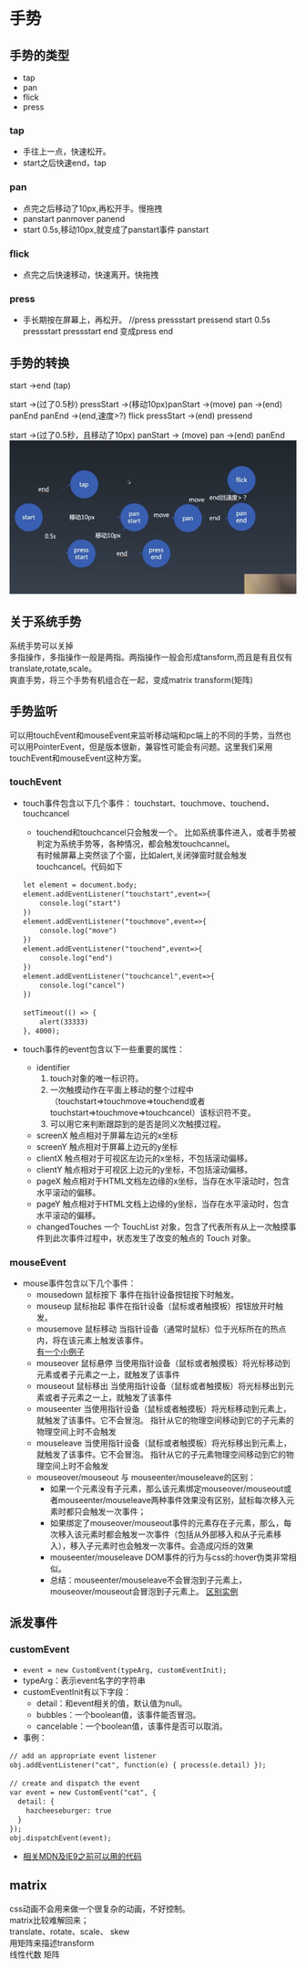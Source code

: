 # 手势
## 手势的类型
- tap
- pan
- flick
- press
### tap
- 手往上一点，快速松开。  
- start之后快速end，tap
### pan
- 点完之后移动了10px,再松开手。慢拖拽
- panstart panmover panend
- start 0.5s,移动10px,就变成了panstart事件
panstart
### flick
- 点完之后快速移动，快速离开。快拖拽
### press
- 手长期按在屏幕上，再松开。
//press pressstart pressend
start 0.5s pressstart
pressstart end 变成press end
## 手势的转换
start ->end  (tap)

start ->(过了0.5秒) pressStart  ->(移动10px)panStart ->(move) pan ->(end) panEnd
panEnd ->(end,速度>?) flick
pressStart ->(end) pressend

start ->(过了0.5秒，且移动了10px) panStart -> (move) pan ->(end) panEnd
![手势图](./shoushitu.jpg)

## 关于系统手势
系统手势可以关掉  
多指操作，多指操作一般是两指。两指操作一般会形成tansform,而且是有且仅有translate,rotate,scale。    
爽直手势，将三个手势有机组合在一起，变成matrix transform(矩阵)  


## 手势监听
可以用touchEvent和mouseEvent来监听移动端和pc端上的不同的手势，当然也可以用PointerEvent，但是版本很新，兼容性可能会有问题。这里我们采用touchEvent和mouseEvent这种方案。
### touchEvent
- touch事件包含以下几个事件：
    touchstart、touchmove、touchend、touchcancel
    - touchend和touchcancel只会触发一个。
    比如系统事件进入，或者手势被判定为系统手势等，各种情况，都会触发touchcannel。  
    有时候屏幕上突然谈了个窗，比如alert,关闭弹窗时就会触发touchcancel。代码如下  
    ```
    let element = document.body;
    element.addEventListener("touchstart",event=>{
        console.log("start")
    })
    element.addEventListener("touchmove",event=>{
        console.log("move")
    })
    element.addEventListener("touchend",event=>{
        console.log("end")
    })
    element.addEventListener("touchcancel",event=>{
        console.log("cancel")
    })

    setTimeout(() => {
        alert(33333)
    }, 4000);
    ```

- touch事件的event包含以下一些重要的属性：
    - identifier
        1. touch对象的唯一标识符。
        2. 一次触摸动作在平面上移动的整个过程中（touchstart=>touchmove=>touchend或者touchstart=>touchmove=>touchcancel）该标识符不变。
        3. 可以用它来判断跟踪到的是否是同义次触摸过程。
    - screenX
        触点相对于屏幕左边元的x坐标
    - screenY
        触点相对于屏幕上边元的y坐标
    - clientX
        触点相对于可视区左边元的x坐标，不包括滚动偏移。
    - clientY
        触点相对于可视区上边元的y坐标，不包括滚动偏移。
    - pageX
        触点相对于HTML文档左边缘的x坐标，当存在水平滚动时，包含水平滚动的偏移。
    - pageY
        触点相对于HTML文档上边缘的y坐标，当存在水平滚动时，包含水平滚动的偏移。
    - changedTouches
        一个 TouchList 对象，包含了代表所有从上一次触摸事件到此次事件过程中，状态发生了改变的触点的 Touch 对象。
### mouseEvent
- mouse事件包含以下几个事件：
    - mousedown 鼠标按下
        事件在指针设备按钮按下时触发。
    - mouseup 鼠标抬起
        事件在指针设备（鼠标或者触摸板）按钮放开时触发。
    - mousemove 鼠标移动
        当指针设备（通常时鼠标）位于光标所在的热点内，将在该元素上触发该事件。  
        [有一个小例子](https://developer.mozilla.org/en-US/docs/Web/API/Element/mouseup_event)
    - mouseover 鼠标悬停
        当使用指针设备（鼠标或者触摸板）将光标移动到元素或者子元素之一上，就触发了该事件
    - mouseout 鼠标移出
        当使用指针设备（鼠标或者触摸板）将光标移出到元素或者子元素之一上，就触发了该事件
    - mouseenter
        当使用指针设备（鼠标或者触摸板）将光标移动到元素上，就触发了该事件。它不会冒泡。
        指针从它的物理空间移动到它的子元素的物理空间上时不会触发
    - mouseleave
        当使用指针设备（鼠标或者触摸板）将光标移出到元素上，就触发了该事件。它不会冒泡。
        指针从它的子元素物理空间移动到它的物理空间上时不会触发
    - mouseover/mouseout 与 mouseenter/mouseleave的区别：
        - 如果一个元素没有子元素，那么该元素绑定mouseover/mouseout或者mouseenter/mouseleave两种事件效果没有区别，鼠标每次移入元素时都只会触发一次事件；
        - 如果绑定了mouseover/mouseout事件的元素存在子元素，那么，每次移入该元素时都会触发一次事件（包括从外部移入和从子元素移入），移入子元素时也会触发一次事件。会造成闪烁的效果
        - mouseenter/mouseleave DOM事件的行为与css的:hover伪类非常相似。
        - 总结：mouseenter/mouseleave不会冒泡到子元素上，mouseover/mouseout会冒泡到子元素上。
        [区别实例](https://developer.mozilla.org/en-US/docs/Web/API/Element/mouseover_event)


## 派发事件
### customEvent
- ```event = new CustomEvent(typeArg, customEventInit);```
- typeArg：表示event名字的字符串  
- customEventInit有以下字段：
    - detail：和event相关的值，默认值为null。
    - bubbles：一个boolean值，该事件能否冒泡。
    - cancelable：一个boolean值，该事件是否可以取消。
- 事例：
```
// add an appropriate event listener
obj.addEventListener("cat", function(e) { process(e.detail) });

// create and dispatch the event
var event = new CustomEvent("cat", {
  detail: {
    hazcheeseburger: true
  }
});
obj.dispatchEvent(event);
```
- [相关MDN及IE9之前可以用的代码](https://developer.mozilla.org/zh-CN/docs/Web/API/CustomEvent/CustomEvent)


## matrix
css动画不会用来做一个很复杂的动画，不好控制。  
matrix比较难解回来；  
translate、rotate、scale、 skew  
用矩阵来描述transform  
线性代数 矩阵  


